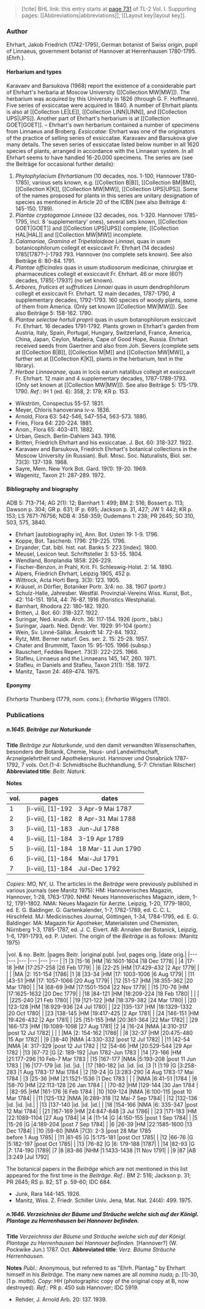 > [!cite] BHL link: this entry starts at [page 731](https://www.biodiversitylibrary.org/item/103414#page/779/mode/1up) of TL-2 Vol. I.
> Supporting pages: [[Abbreviations|abbreviations]], [[Layout key|layout key]].

### Author

Ehrhart, Jakob Friedrich (1742-1795), German botanist of Swiss origin, pupil of Linnaeus, government botanist of Hannover at Herrenhausen 1780-1795. (*Ehrh.*).

#### Herbarium and types

Karavaev and Barsukova (1968) report the existence of a considerable part of Ehrhart's herbaria at Moscow University ([[Collection MW|MW]]). The herbarium was acquired by this University in 1826 (through G. F. Hoffmann). Five series of exsiccatae were acquired in 1840. A number of Ehrhart plants is also at [[Collection LE|LE]], [[Collection LINN|LINN]], and [[Collection UPS|UPS]]. Another part of Ehrhart's herbarium is at [[Collection GOET|GOET]]. – Ehrhart's own herbarium contained a number of specimens from Linnaeus and Broberg.
*Exsiccatae*: Ehrhart was one of the originators of the practice of selling series of exsiccatae. Karavaev and Barsukova give many details. The seven series of exsiccatae listed below number in all 1620 species of plants, arranged in accordance with the Linnaean system. In all Ehrhart seems to have handled 16-20.000 specimens. The series are (see the Beiträge for occasional further details):
1. *Phytophylacium Ehrhartianum* (10 decades, nos. 1-100, Hannover 1780-1785), various sets known, e.g. [[Collection B|B]], [[Collection BM|BM]], [[Collection K|K]], [[Collection MW|MW]], [[Collection UPS|UPS]]. Some of the names proposed for plants in this series are unitary designation of species as mentioned in Article 20 of the ICBN (see also Beiträge 4: 145-150. 1789).
2. *Plantae cryptogamae Linneae* (32 decades, nos. 1-320. Hannover 1785-1795, incl. 8 'supplementary' ones), several sets known, [[Collection GOET|GOET]] and [[Collection UPS|UPS]] complete, [[Collection HAL|HAL]] and [[Collection MW|MW]] incomplete.
3. *Calamariae, Gramina et Tripetaloideae Linnaei*, quas in usum botanicophilorum collegit et exsiccavit Fr. Ehrhart (14 decades) 1785\[1787?-\]-1793 793. Hannover (no complete sets known). See also Beiträge 6: 80-84. 1791.
4. *Plantae officinales* quas in usum studiosorum medicinae, chirurgiae et pharmaceutices collegit et exsiccavit Fr. Ehrhart. 46 or more (60?) decades, 1785\[-1793?\] (no set known).
5. *Arbores, frutices et suffrutices Linnaei* quas in usum dendrophilorum collegit et exsiccavit Fr. Ehrhart. 12 main decades, 1787-1790, 4 supplementary decades, 1792-1793. 160 species of woody plants, some of them from America. (Only set known [[Collection MW|MW]]). See also Beiträge 5: 158-162. 1790.
6. *Plantae selectae hortuli proprii* quas in usum botanophilorum exsiccavit Fr. Ehrhart. 16 decades 1791-1792. Plants grown in Ehrhart's garden from Austria, Italy, Spain, Portugal, Hungary, Switzerland, France, America, China, Japan, Ceylon, Madeira, Cape of Good Hope, Russia. Ehrhart received seeds from Gaertner and also from Joh. Sievers (complete sets at [[Collection B|B]], [[Collection M|M]] and [[Collection MW|MW]], a further set at [[Collection K|K]], plants in the herbarium, text in the library).
7. *Herbae Linnaeanae*, quas in locis earum natalibus collegit et exsiccavit Fr. Ehrhart. 12 main and 4 supplementary decades, 1787-1789-1793. (Only set known at [[Collection MW|MW]]). See also Beiträge 5: 175-179. 1790.
*Ref*.: IH 1 (ed. 6): 358, 2: 179; KR p. 153.
- Wikström, Conspectus 55-57. 1831.
- Meyer, Chloris hanoverana iv-v. 1836.
- Arnold, Flora 63: 542-546, 547-554, 563-573. 1880.
- Fries, Flora 64: 220-224. 1881.
- Anon., Flora 65: 403-411. 1882.
- Urban, Gesch. Berlin-Dahlem 343. 1916.
- Britten, Friedrich Ehrhart and his exsiccatae. J. Bot. 60: 318-327. 1922.
- Karavaev and Barsukova, Friedrich Ehrhart's botanical collections in the Moscow University (in Russian). Bull. Mosc. Soc. Naturalists, Biol. ser. 73(3): 137-139. 1968.
- Sayre, Mem. New York Bot. Gard. 19(1): 19-20. 1969.
- Wagenitz, Taxon 21: 287-289. 1972.

#### Bibliography and biography

ADB 5: 713-714; AG 2(1): 12; Barnhart 1: 499; BM 2: 516; Bossert p. 113; Dawson p. 304; GR p. 631; IF p. 695; Jackson p. 31, 427; JW 1: 442; KR p. 153; LS 7671-76756; NDB 4: 358-359; Oudemans 1: 238; PR 2645; SO 310, 503, 575, 3840.
- Ehrhart \[autobiography in\], Ann. Bot. Usteri 19: 1-9. 1796.
- Koppe, Bot. Taschenb. 1796: 219-225. 1796.
- Dryander, Cat. bibl. hist. nat. Banks 5: 223 \[index\]. 1800.
- Meusel, Lexicon teut. Schriftsteller 3: 53-55. 1804.
- Wendland, Bonplandia 1858: 226-229.
- Fischer-Benzon, *in* Prahl, Krit. Fl. Schleswig-Holst. 2: 14. 1890.
- Alpers, Friedrich Ehrhart, Leipzig 1905, 452 p.
- Wittrock, Acta Horti Berg. 3(3): 123. 1905.
- Kräusel, *in* Dörfler, Botaniker Portr. 3/4: no. 38. 1907 (portr.)
- Schulz-Halle, Jahresber. Westfäl. Provinzial-Vereins Wiss. Kunst, Bot., 42: 114-151. 1914, 44: 76-87. 1916 (floristics Westphalia).
- Barnhart, Rhodora 22: 180-182. 1920.
- Britten, J. Bot. 60: 318-327. 1922.
- Suringar, Ned. kruidk. Arch. 36: 117-154. 1926 (portr., bibl.)
- Suringar, Jaarb. Ned. Dendr. Ver. 1929: 91-104 (portr.)
- Wein, Sv. Linné-Sällsk. Årsskrift 14: 72-84. 1932.
- Rytz, Mitt. Berner naturf. Ges. ser. 2. 15: 25-28. 1957.
- Chater and Brummitt, Taxon 15: 95-105. 1966 (subsp.)
- Rauschert, Feddes Repert. 73(3): 222-225. 1966.
- Stafleu, Linnaeus and the Linnaeans 145, 147, 260. 1971.
- Stafleu, *in* Daniels and Stafleu, Taxon 21(1): 158. 1972.
- Manitz, Taxon 24: 469-474. 1975.

#### Eponymy

*Ehrharta* Thunberg (1779, *nom. cons.*); *Ehrhartia* Wiggers (1780).

### Publications

##### n.1645. Beiträge zur Naturkunde

**Title**
*Beiträge zur Naturkunde*, und den damit verwandten Wissenschaften, besonders der Botanik, Chemie, Haus- und Landwirthschaft, Arzneigelehrtheit und Apothekerskunst. Hannover und Osnabrück 1787-1792, 7 vols. Oct.(1-4: Schmidtische Buchhandlung, 5-7: Christian Ritscher)
**Abbreviated title**: *Beitr. Naturk.*

**Notes**

|vol.	|pages	|dates	|
|---	|---	|---	|
|1	|\[i-viii\], \[1\]-192	|3 Apr-9 Mai 1787	|
|2	|\[i-viii\], \[1\]-182	|8 Apr-31 Mai 1788	|
|3	|\[i-viii\], \[1\]-183	|Jun-Jul 1788	|
|4	|\[i-viii\], \[1\]-184	|3-19 Apr 1789|
|5	|\[i-viii\], \[1\]-184	|18 Mar-11 Jun 1790|
|6	|\[i-viii\], \[1\]-184	|Mai-Jul 1791|
|7	|\[i-viii\], \[1\]-184	|Jul-Dec 1792|

*Copies*: MO, NY, U.
The articles in the *Beiträge* were previously published in various journals (see Manitz 1975):
HM: Hannoverisches Magazin, Hannover, 1-28, 1763-1790.
NHM: Neues Hannoverisches Magazin, idem, 1-12, 1791-1802.
NMA: Neues Magazin für Aerzte. Leipzig, 1-20, 1779-1800, ed. E. G. Baldinger.
G: Gartenkalender, 1-7, 1782-1789, ed. C. C. L. Hirschfeld.
MJ: Medicinisches Journal, Göttingen, 1-34, 1784-1795, ed. E. G. Baldinger.
MA: Magazin für Apotheker, Materialisten und Chemisten, Nürnberg 1-3, 1785-1787, ed. J. C. Elvert.
AB: Annalen der Botanick, Leipzig, 1-6, 1791-1793, ed. P. Usteri.
The origin of the *Beiträge* is as follows: (Manitz 1975)

|vol. & no. Beitr.	|pages Beitr.	|original publ.	|vol, pages orig.	|date orig.|
|---	|---	|---	|---	|---	|---	|
|1	|3	|15-16	|HM	|16:1601-1604	|18 Dec 1778|
|	|4	|17-18	|HM	|17:257-258	|26 Feb 1779|
|	|6	|22-25	|HM	|17:429-432	|2 Apr 1779|
|	|	|	|MA	|2: 151-154	|1786|
|1	|8	|33-34	|HM	|17: 1003-1006	|6 Aug 1779|
|	|11	|43-51	|HM	|17: 1057-1066	|20 Aug 1779|
|	|12	|51-57	|HM	|18:355-362	|20 Mar 1780|
|	|14	|68-69	|HM	|17:1501-1504	|22 Nov 1779|
|	|15	|70-76	|HM	|17:1625-1632	|20 Dec 1779|
|	|18	|84-121	|HM	|18:209-224	|18 Feb 1780|
|	|	|	|	|225-240	|21 Feb 1780|
|	|19	|121-122	|HM	|18:379-382	|24 Mar 1780|
|	|20	|123-128	|HM	|18:929-936	|24 Jul 1780|
|	|22	|135-137	|HM	|18:1329-1332	|20 Oct 1780|
|	|23	|138-145	|HM	|19:417-425	|2 Apr 1781|
|	|24	|146-151	|HM	|19:426-432	|2 Apr 1781|
|	|25	|151-155	|HM	|20:361-364	|22 Mar 1782|
|	|29	|166-173	|HM	|19:1089-1098	|27 Aug 1781|
|2	|4	|16-24	|NMA	|4:310-317	|post 12 Jul 1782|
|	|	|	|MA	|2: 154-162	|1786|
|	|8	|32-37	|HM	|20:475-480	|15 Apr 1782|
|	|9	|38-40	|NMA	|4:330-332	|post 12 Jul 1782|
|	|11	|42-54	|NMA	|4: 317-329	|post 12 Jul 1782
|	|12	|54-66	|HM	|20:529-544	|29 Apr 1782
|	|13	|67-72	|G	|2: 189-192	|Jun 1782-Jun 1783
|	|14	|73-166	|HM	|21:177-296	|10 Feb-7 Mar 1783
|	|15	|167-177	|NMA	|5:193-208	|post 11 Jun 1783
|	|16	|177-179	|id.	|id.	|id.
|	|17	|180-182	|id.	|id.	|id.
|3	|1	|1:19	|G	|3:258-283	|1 Aug 1783-17 Mai 1784
|	|2	|19-24	|G	|3:283-290	|4 Aug 1783-17 Mai 1784
|	|3	|25-36	|HM	|21:1521-1536	|1 Dec 1783
|	|	|	|NMA	|6:41-51	|1784
|	|6	|58-70	|HM	|22:113-128	|26 Jan 1784
|	|	|70-82	|HM	|129-144	|30 Jan 1784
|	|	|82-95	|HM	|161-176	|6 Feb 1784
|	|10	|109-124	|NMA	|6:100-115	|post 10 Mar 1784|
|	|11	|125-132	|NMA	|6:289-318	|12 Mai-7 Sep 1784|
|	|12	|132-136	|id.	|id.	|id.|
|	|13	|137-140	|id.	|id.	|id.|
|	|18	|154-166	|NMA	|6: 335-347	|post 12 Mai 1784|
|	|21	|167-169	|HM	|24:847-848	|3 Jul 1786|
|	|23	|171-183	|HM	|22:1089-1104	|27 Aug 1784|
|4	|4	|11-14	|G	|4:150-155	|post 1 Sep 1784|
|	|5	|15-26	|G	|4:189-204	|post 7 Sep 1784|
|	|6	|26-39	|HM	|22:1585-1600	|13 Dec 1784|
|	|10	|59-60	|NMA	|7(3): 2-3	|post 28 Mar 1785<br/>before 1 Aug 1785|
|	|11	|61-65	|G	|5:175-181	|post Oct 1785|
|	|12	|66-76	|G	|5:182-197	|post Oct 1785|
|	|13	|76-82	|G	|6: 179-188	|1787|
|	|14	|82-93	|G	|7: 174-190	|1789|
|7	|8	|83-86	|NHM	|1:1433-1438	|11 Nov 1791|
|	|9	|87	|AB	|3:249	|Jul 1792|

The botanical papers in the *Beiträge* which are not mentioned in this list appeared for the first time in the *Beiträge*.
*Ref*.: BM 2: 516; Jackson p. 31; PR 2645; RS p. 82; ST p. 59-60; IDC 684.
- Junk, Rara 144-145. 1926.
- Manitz, Wiss. Z. Friedr. Schiller Univ. Jena, Mat. Nat. 24(4): 499. 1975.

##### n.1646. Verzeichniss der Bäume und Sträuche welche sich auf der Königl. Plantage zu Herrenhausen bei Hannover befinden.

**Title**
*Verzeichniss der Bäume und Sträuche welche sich auf der Königl. Plantage zu Herrenhausen bei Hannover befinden.* \[Hannover?\] (W. Pockwike Jun.) 1787. Oct.
**Abbreviated title**: *Verz. Bäume Sträuche Herrenhausen*.

**Notes**
*Publ*.: Anonymous, but referred to as "Ehrh. Plantag." by Ehrhart himself in his *Beiträge*. The many new names are all *nomina nuda*; p. \[1\]-30, \[1 p. motto\]. *Copy*: HH (photographic copy of the original copy at B, now destroyed).
*Ref*.: PR p. 450 sub Hannover; IDC 5919.
- Rehder, J. Arnold Arb. 20: 137. 1939.

